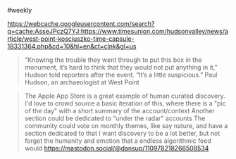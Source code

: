 #weekly 

https://webcache.googleusercontent.com/search?q=cache:AsseJPczQ7YJ:https://www.timesunion.com/hudsonvalley/news/article/west-point-kosciuszko-time-capsule-18331364.php&cd=10&hl=en&ct=clnk&gl=us

> “Knowing the trouble they went through to put this box in the monument, it’s hard to think that they would not put anything in it,” Hudson told reporters after the event. “It’s a little suspicious.”
> Paul Hudson, an archaeologist at West Point

> The Apple App Store is a great example of human curated discovery.
> I'd love to crowd source a basic iteration of this, where there is a "pic of the day" with a short summary of the account/context
> Another section could be dedicated to "under the radar" accounts
> The community could vote on monthly themes, like say nature, and have a section dedicated to that
> I want discovery to be a lot better, but not forget the humanity and emotion that a endless algorithmic feed would
> https://mastodon.social/@dansup/110978218266508534

